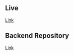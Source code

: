 ## Live
[Link](https://polling-app-frontend-mu.vercel.app)

## Backend Repository
[Link](https://github.com/mkliac/polling-app-backend)
